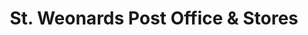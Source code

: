 ---
title: "St. Weonards Post Office & Stores"
url: /hereford/st-weonards-post-office-and-stores/
shop: convenience
---